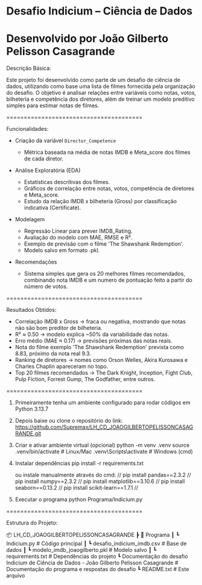Desafio Indicium – Ciência de Dados
=======================================

Desenvolvido por João Gilberto Pelisson Casagrande 
=======================================

Descrição Básica:

Este projeto foi desenvolvido como parte de um desafio de ciência de dados, utilizando como base uma lista de filmes fornecida pela organização do desafio. 
O objetivo é analisar relações entre variáveis como notas, votos, bilheteria e competência dos diretores, além de treinar um modelo preditivo simples para estimar notas de filmes.

=======================================

Funcionalidades:

- Criação da variável `Director_Competence`
  - Métrica baseada na média de notas IMDB e Meta_score dos filmes de cada diretor.

- Análise Exploratória (EDA)
  - Estatísticas descritivas dos filmes.
  - Gráficos de correlação entre notas, votos, competência de diretores e Meta_score.
  - Estudo da relação IMDB x bilheteria (Gross) por classificação indicativa (Certificate).

- Modelagem
  - Regressão Linear para prever IMDB_Rating.
  - Avaliação do modelo com MAE, RMSE e R².
  - Exemplo de previsão com o filme 'The Shawshank Redemption'.
  - Modelo salvo em formato .pkl.

- Recomendações
  - Sistema simples que gera os 20 melhores filmes recomendados, combinando nota IMDB e um numero de pontuação feito a partir do número de votos.

=======================================

Resultados Obtidos:

- Correlação IMDB x Gross → fraca ou negativa, mostrando que notas não são bom preditor de bilheteria.
- R² ≈ 0.50 → modelo explica ~50% da variabilidade das notas.
- Erro médio (MAE ≈ 0.17) → previsões próximas das notas reais.
- Nota do filme exemplo 'The Shawshank Redemption' prevista como 8.83, próximo da nota real 9.3.
- Ranking de diretores → nomes como Orson Welles, Akira Kurosawa e Charles Chaplin apareceram no topo.
- Top 20 filmes recomendados → The Dark Knight, Inception, Fight Club, Pulp Fiction, Forrest Gump, The Godfather, entre outros.

=======================================

1. Primeiramente tenha um ambiente configurado para rodar códigos em Python 3.13.7

2. Depois baixe ou clone o repositório do link: https://github.com/Supremax/LH_CD_JOAOGILBERTOPELISSONCASAGRANDE.git

3. Criar e ativar ambiente virtual (opcional)
   python -m venv .venv
   source .venv/bin/activate   # Linux/Mac
   .venv\Scripts\activate      # Windows (cmd)

4. Instalar dependências
   pip install -r requirements.txt
   
   ou instale manualmente através do cmd:
    // 
   pip install pandas==2.3.2 // 
   pip install numpy==2.3.2 // 
   pip install matplotlib==3.10.6 // 
   pip install seaborn==0.13.2 // 
   pip install scikit-learn==1.7.1 // 

6. Executar o programa
   python Programa/Indicium.py

=======================================

Estrutura do Projeto:

📦 LH_CD_JOAOGILBERTOPELISSONCASAGRANDE
 ┣ 📂 Programa
 ┃ ┗ Indicium.py               	    # Código principal
 ┃ ┗ desafio_indicium_imdb.csv   	  # Base de dados
 ┃ ┗ modelo_imdb_joaogilberto.pkl   # Modelo salvo
 ┃ ┗ requirements.txt          	    # Dependências do projeto
 ┗ Documentação do desafio Indicium de Ciência de Dados - João Gilberto Pelisson Casagrande           # Documentação do programa e respostas do desafio
 ┗ README.txt                       # Este arquivo
